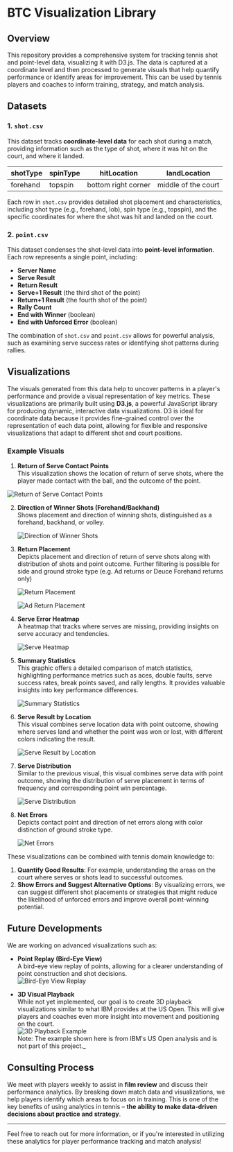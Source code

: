# BTC Visualization Library

## Overview

This repository provides a comprehensive system for tracking tennis shot and point-level data, visualizing it with D3.js. The data is captured at a coordinate level and then processed to generate visuals that help quantify performance or identify areas for improvement. This can be used by tennis players and coaches to inform training, strategy, and match analysis.

## Datasets

### 1. `shot.csv`

This dataset tracks **coordinate-level data** for each shot during a match, providing information such as the type of shot, where it was hit on the court, and where it landed.

| shotType | spinType | hitLocation         | landLocation        |
| -------- | -------- | ------------------- | ------------------- |
| forehand | topspin  | bottom right corner | middle of the court |

Each row in `shot.csv` provides detailed shot placement and characteristics, including shot type (e.g., forehand, lob), spin type (e.g., topspin), and the specific coordinates for where the shot was hit and landed on the court.

### 2. `point.csv`

This dataset condenses the shot-level data into **point-level information**. Each row represents a single point, including:

- **Server Name**
- **Serve Result**
- **Return Result**
- **Serve+1 Result** (the third shot of the point)
- **Return+1 Result** (the fourth shot of the point)
- **Rally Count**
- **End with Winner** (boolean)
- **End with Unforced Error** (boolean)

The combination of `shot.csv` and `point.csv` allows for powerful analysis, such as examining serve success rates or identifying shot patterns during rallies.

## Visualizations

The visuals generated from this data help to uncover patterns in a player's performance and provide a visual representation of key metrics. These visualizations are primarily built using **D3.js**, a powerful JavaScript library for producing dynamic, interactive data visualizations. D3 is ideal for coordinate data because it provides fine-grained control over the representation of each data point, allowing for flexible and responsive visualizations that adapt to different shot and court positions.

### Example Visuals

1. **Return of Serve Contact Points**  
   This visualization shows the location of return of serve shots, where the player made contact with the ball, and the outcome of the point.

![Return of Serve Contact Points](images/ret-cont-demo.png)

2. **Direction of Winner Shots (Forehand/Backhand)**  
   Shows placement and direction of winning shots, distinguished as a forehand, backhand, or volley.

   ![Direction of Winner Shots](images/winners-demo.png)

3. **Return Placement**  
   Depicts placement and direction of return of serve shots along with distribution of shots and point outcome. Further filtering is possible for side and ground stroke type (e.g. Ad returns or Deuce Forehand returns only)

   ![Return Placement](images/ret-place-demo.png)

   ![Ad Return Placement](images/ad-ret-place-demo.png)

4. **Serve Error Heatmap**  
   A heatmap that tracks where serves are missing, providing insights on serve accuracy and tendencies.

   ![Serve Heatmap](images/serve-error-demo.png)

5. **Summary Statistics**  
   This graphic offers a detailed comparison of match statistics, highlighting performance metrics such as aces, double faults, serve success rates, break points saved, and rally lengths. It provides valuable insights into key performance differences.

   ![Summary Statistics](images/summary-stats.png)

6. **Serve Result by Location**  
   This visual combines serve location data with point outcome, showing where serves land and whether the point was won or lost, with different colors indicating the result.

   ![Serve Result by Location](images/serve-place-demo.png)

7. **Serve Distribution**  
   Similar to the previous visual, this visual combines serve data with point outcome, showing the distribution of serve placement in terms of frequency and corresponding point win percentage.

   ![Serve Distribution](images/serve-dist-demo.png)

8. **Net Errors**  
   Depicts contact point and direction of net errors along with color distinction of ground stroke type.

   ![Net Errors](images/net-errors-demo.png)

These visualizations can be combined with tennis domain knowledge to:

1. **Quantify Good Results**: For example, understanding the areas on the court where serves or shots lead to successful outcomes.
2. **Show Errors and Suggest Alternative Options**: By visualizing errors, we can suggest different shot placements or strategies that might reduce the likelihood of unforced errors and improve overall point-winning potential.

## Future Developments

We are working on advanced visualizations such as:

- **Point Replay (Bird-Eye View)**  
   A bird-eye view replay of points, allowing for a clearer understanding of point construction and shot decisions.  
   ![Bird-Eye View Replay](images/rally_demo_AO.gif)

- **3D Visual Playback**  
   While not yet implemented, our goal is to create 3D playback visualizations similar to what IBM provides at the US Open. This will give players and coaches even more insight into movement and positioning on the court.  
   ![3D Playback Example](images/3D-playback.gif)  
   Note: The example shown here is from IBM's US Open analysis and is not part of this project.\_

## Consulting Process

We meet with players weekly to assist in **film review** and discuss their performance analytics. By breaking down match data and visualizations, we help players identify which areas to focus on in training. This is one of the key benefits of using analytics in tennis – **the ability to make data-driven decisions about practice and strategy**.

---

Feel free to reach out for more information, or if you're interested in utilizing these analytics for player performance tracking and match analysis!
